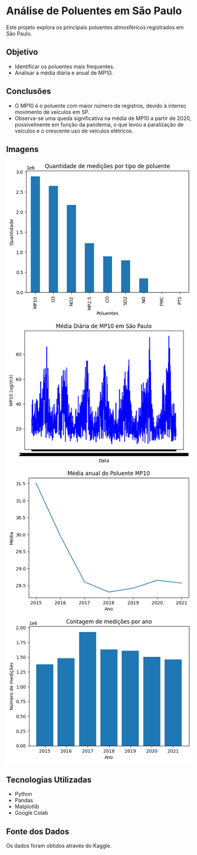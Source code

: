 # Análise de Poluentes em São Paulo

Este projeto explora os principais poluentes atmosféricos registrados em São Paulo.

## Objetivo

- Identificar os poluentes mais frequentes.
- Analisar a média diária e anual de MP10.


## Conclusões

- O MP10 é o poluente com maior número de registros, devido à intenso movimento de veículos em SP.
- Observa-se uma queda significativa na média de MP10 a partir de 2020, possivelmente em função da pandemia, o que levou a paralização de veículos e o crescente uso de veículos elétricos.

## Imagens
![Quantidade de Poluentes em SP](quantidade.png)
![Gráfico Diário da Média MP10](media_diaria.png)
![Gráfico Anual da Média MP10](media_anual.png)
![Contagem De Medições Por Ano](contagem.png)


## Tecnologias Utilizadas

- Python
- Pandas
- Matplotlib
- Google Colab

## Fonte dos Dados

Os dados foram obtidos através do Kaggle.

